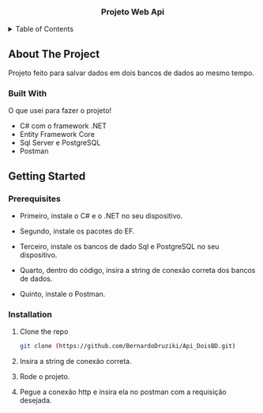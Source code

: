 <div id="top"></div>

  <h3 align="center">Projeto Web Api</h3>

<!-- TABLE OF CONTENTS -->
<details>
  <summary>Table of Contents</summary>
  <ol>
    <li>
      <a href="#about-the-project">O Projeto</a>
      <ul>
        <li><a href="#built-with">O que foi usado</a></li>
      </ul>
    </li>
    <li>
      <a href="#getting-started">Começando</a>
      <ul>
        <li><a href="#prerequisites">Prerequisites</a></li>
        <li><a href="#installation">Installation</a></li>
      </ul>
    </li>
    <li><a href="#contact">Contact</a></li>
  </ol>
</details>


## About The Project
Projeto feito para salvar dados em dois bancos de dados ao mesmo tempo.


### Built With

O que usei para fazer o projeto!

* C# com o framework .NET
* Entity Framework Core
* Sql Server e PostgreSQL
* Postman

<!-- GETTING STARTED -->
## Getting Started

### Prerequisites

- Primeiro, instale o C# e o .NET no seu dispositivo.

- Segundo, instale os pacotes do EF.

- Terceiro, instale os bancos de dado Sql e PostgreSQL no seu dispositivo.

- Quarto, dentro do código, insira a string de conexão correta dos bancos de dados.

- Quinto, instale o Postman.



### Installation

1. Clone the repo

   ```sh
   git clone (https://github.com/BernardoDruziki/Api_DoisBD.git)
   ```
2.  Insira a string de conexão correta.
3.  Rode o projeto.
4.  Pegue a conexão http e insira ela no postman com a requisição desejada.


